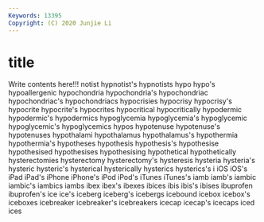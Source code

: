 ```yaml
---
Keywords: 13395
Copyright: (C) 2020 Junjie Li
---
```


# title

Write contents here!!!
notist
hypnotist's 
hypnotists 
hypo 
hypo's 
hypoallergenic 
hypochondria 
hypochondria's 
hypochondriac 
hypochondriac's 
hypochondriacs
hypocrisies 
hypocrisy 
hypocrisy's 
hypocrite 
hypocrite's 
hypocrites 
hypocritical 
hypocritically 
hypodermic 
hypodermic's
hypodermics 
hypoglycemia 
hypoglycemia's 
hypoglycemic 
hypoglycemic's 
hypoglycemics 
hypos 
hypotenuse 
hypotenuse's 
hypotenuses
hypothalami 
hypothalamus 
hypothalamus's 
hypothermia 
hypothermia's 
hypotheses 
hypothesis 
hypothesis's 
hypothesise 
hypothesised
hypothesises 
hypothesising 
hypothetical 
hypothetically 
hysterectomies 
hysterectomy 
hysterectomy's 
hysteresis 
hysteria 
hysteria's
hysteric 
hysteric's 
hysterical 
hysterically 
hysterics 
hysterics's 
i 
iOS 
iOS's 
iPad
iPad's 
iPhone 
iPhone's 
iPod 
iPod's 
iTunes 
iTunes's 
iamb 
iamb's 
iambic
iambic's 
iambics 
iambs 
ibex 
ibex's 
ibexes 
ibices 
ibis 
ibis's 
ibises
ibuprofen 
ibuprofen's 
ice 
ice's 
iceberg 
iceberg's 
icebergs 
icebound 
icebox 
icebox's
iceboxes 
icebreaker 
icebreaker's 
icebreakers 
icecap 
icecap's 
icecaps 
iced 
ices 
